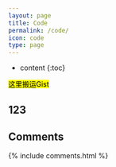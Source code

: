 ```yaml
---
layout: page
title: Code
permalink: /code/
icon: code
type: page
---
```


* content
{:toc}

<mark>这里搬运Gist</mark>
## 123

## Comments
{% include comments.html %}
